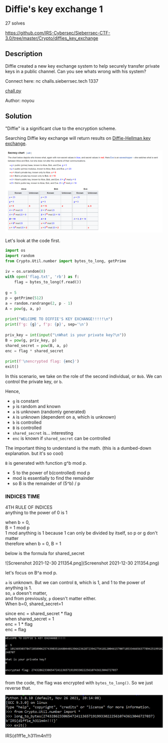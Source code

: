 # Diffie's key exchange 1
27 solves

<https://github.com/IRS-Cybersec/Sieberrsec-CTF-3.0/tree/master/Crypto/diffies_key_exchange>

## Description 

Diffie created a new key exchange system to help securely transfer private keys in a public channel. Can you see whats wrong with his system?

Connect here: nc challs.sieberrsec.tech 1337

[chall.py](https://github.com/IRS-Cybersec/Sieberrsec-CTF-3.0/blob/master/Crypto/diffies_key_exchange/bin/chall.py)

Author: noyou

## Solution 

"Diffie" is a significant clue to the encryption scheme. 

Searching Diffie key exchange will return results on [Diffie-Hellman key exchange](https://en.wikipedia.org/wiki/Diffie%E2%80%93Hellman_key_exchange).

![(diffiewiki.png)](diffiewiki.png)

Let's look at the code first. 

```python
import os
import random
from Crypto.Util.number import bytes_to_long, getPrime

iv = os.urandom(8)
with open('flag.txt', 'rb') as f:
    flag = bytes_to_long(f.read())

g = 5
p = getPrime(512)
a = random.randrange(2, p - 1)
A = pow(g, a, p)

print("WELCOME TO DIFFIE'S KEY EXCHANGE!!!!!\n")
print(f'g: {g}', f'p: {p}', sep='\n')

priv_key = int(input("\nWhat is your private key?\n"))
B = pow(g, priv_key, p)
shared_secret = pow(B, a, p)
enc = flag * shared_secret

print(f'\nencrypted flag: {enc}')
exit()
```

In this scenario, we take on the role of the second individual, or `Bob`. We can control the private key, or `b`. 

Hence, 
- `g` is constant
- `p` is random and known
- `a` is unknown (randomly generated)
- `A` is unknown (dependent on a, which is unknown)
- `b` is controlled 
- `B` is controlled 
- `shared_secret` is... interesting
- `enc` is known if `shared_secret` can be controlled 

The important thing to understand is the math. (this is a dumbed-down explanation. but it's so cool)

`B` is generated with function g^b mod p.
- 5 to the power of b(controlled) mod p
- mod is essentially to find the remainder
- so B is the remainder of (5^b) / p 

### INDICES TIME 
4TH RULE OF INDICES <br>
anything to the power of 0 is 1

when b = 0, <br>
B = 1 mod p <br>
1 mod anything is 1 because 1 can only be divided by itself, so p or g don't matter <br>
therefore when b = 0, B = 1

below is the formula for shared_secret 

![Screenshot 2021-12-30 211354.png](Screenshot 2021-12-30 211354.png)

let's focus on B^a mod p. 

`a` is unknown. But we can control `B`, which is 1, and 1 to the power of anything is 1. <br>
so, `a` doesn't matter, <br>
and from previously, `p` doesn't matter either. <br>
When b=0, shared_secret=1

since enc = shared_secret * flag <br>
when shared_secret = 1 <br>
enc = 1 * flag <br>
enc = flag 

![diffiesol1.png](diffiesol1.png)

from the code, the flag was encrypted with `bytes_to_long()`. So we just reverse that. 

![diffiesol2.png](diffiesol2.png)

IRS{d1ff1e_h311m4n!!!}

